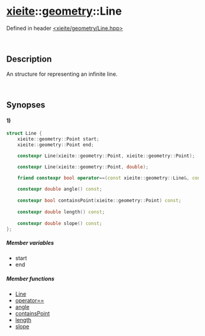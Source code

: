 # [xieite](../xieite.md)\:\:[geometry](../geometry.md)\:\:Line
Defined in header [<xieite/geometry/Line.hpp>](../../include/xieite/geometry/Line.hpp)

&nbsp;

## Description
An structure for representing an infinite line.

&nbsp;

## Synopses
#### 1)
```cpp
struct Line {
    xieite::geometry::Point start;
    xieite::geometry::Point end;

    constexpr Line(xieite::geometry::Point, xieite::geometry::Point);

    constexpr Line(xieite::geometry::Point, double);

    friend constexpr bool operator==(const xieite::geometry::Line&, const xieite::geometry::Line&);
    
    constexpr double angle() const;
    
    constexpr bool containsPoint(xieite::geometry::Point) const;
    
    constexpr double length() const;
    
    constexpr double slope() const;
};
```
##### Member variables
- start
- end
##### Member functions
- [Line](./Line/1/operators/constructor.md)
- [operator==](./Line/1/operators/equal.md)
- [angle](./Line/1/angle.md)
- [containsPoint](./Line/1/containsPoint.md)
- [length](./Line/1/length.md)
- [slope](./Line/1/slope.md)
